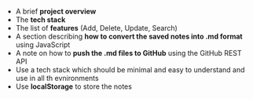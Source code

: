 - A brief **project overview**
- The **tech stack**
- The list of **features** (Add, Delete, Update, Search)
- A section describing **how to convert the saved notes into .md format** using JavaScript
- A note on how to **push the .md files to GitHub** using the GitHub REST API
- Use a tech stack which should be minimal and easy to understand and use in all th evnironments 
- Use **localStorage** to store the notes